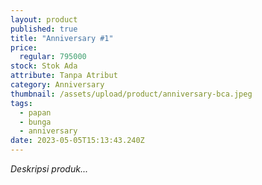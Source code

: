 ```yaml
---
layout: product
published: true
title: "Anniversary #1"
price:
  regular: 795000
stock: Stok Ada
attribute: Tanpa Atribut
category: Anniversary
thumbnail: /assets/upload/product/anniversary-bca.jpeg
tags:
  - papan
  - bunga
  - anniversary
date: 2023-05-05T15:13:43.240Z
---
```

*Deskripsi produk...*